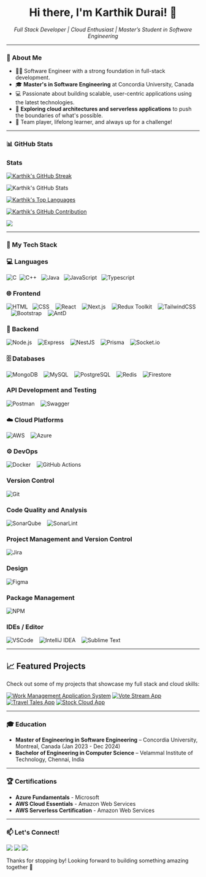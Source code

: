 <h1 align="center">Hi there, I'm Karthik Durai! 👋</a></h1>
<p align="center">
  <i>Full Stack Developer | Cloud Enthusiast | Master’s Student in Software Engineering </i>
</p>

---

### 🌟 About Me
- 👨‍💻 Software Engineer with a strong foundation in full-stack development.
- 🎓 **Master's in Software Engineering** at Concordia University, Canada
- 💻 Passionate about building scalable, user-centric applications using the latest technologies.
- 🚀 **Exploring cloud architectures and serverless applications** to push the boundaries of what's possible.
- 🤝 Team player, lifelong learner, and always up for a challenge!

---

### 📊 GitHub Stats
### Stats

[![Karthik's GitHub Streak](https://github-readme-streak-stats.herokuapp.com/?user=karthikdurai-kd&theme=radical&border=7F3FBF&background=0D1117)](https://github.com/karthikdurai-kd)

![Karthik's GitHub Stats](https://denvercoder1-github-readme-stats.vercel.app/api?username=karthikdurai-kd&show_icons=true&count_private=true&include_all_commits=false&theme=react&border_color=7F3FBF&bg_color=0D1117&title_color=F85D7F&icon_color=F8D866&custom_title=Commits%20in%202025&random=12345)

[![Karthik's Top Languages](https://denvercoder1-github-readme-stats.vercel.app/api/top-langs/?username=karthikdurai-kd&langs_count=8&layout=compact&theme=react&border_color=7F3FBF&bg_color=0D1117&title_color=F85D7F&icon_color=F8D866)](https://github.com/karthikdurai-kd)

[![Karthik's GitHub Contribution](https://github-profile-summary-cards.vercel.app/api/cards/profile-details?username=karthikdurai-kd&theme=radical)](https://github.com/karthikdurai-kd)

![](http://github-profile-summary-cards.vercel.app/api/cards/productive-time?username=karthikdurai-kd&theme=radical&utcOffset=8)

---

### 🧰 My Tech Stack

### 💻 Languages
![C](https://img.shields.io/badge/C-A8B9CC?style=for-the-badge&labelColor=black&logo=c&logoColor=A8B9CC)&nbsp;
![C++](https://img.shields.io/badge/C++-00599C?style=for-the-badge&labelColor=black&logo=c%2B%2B&logoColor=00599C)&nbsp;&nbsp;
![Java](https://img.shields.io/badge/Java-ED8B00?style=for-the-badge&labelColor=black&logo=java&logoColor=ED8B00)&nbsp;&nbsp;
![JavaScript](https://img.shields.io/badge/JavaScript-F0DB4F?style=for-the-badge&labelColor=black&logo=javascript&logoColor=F0DB4F)&nbsp;&nbsp;
![Typescript](https://img.shields.io/badge/Typescript-007acc?style=for-the-badge&labelColor=black&logo=typescript&logoColor=007acc)

### 🌐 Frontend
![HTML](https://img.shields.io/badge/HTML-E34F26?style=for-the-badge&logo=html5&logoColor=white) &nbsp;
![CSS](https://img.shields.io/badge/CSS-1572B6?style=for-the-badge&logo=css3&logoColor=white) &nbsp;&nbsp;
![React](https://img.shields.io/badge/React-61DAFB?style=for-the-badge&logo=react&logoColor=black) &nbsp;&nbsp;
![Next.js](https://img.shields.io/badge/Next.js-000000?style=for-the-badge&logo=next.js&logoColor=white) &nbsp;&nbsp;
![Redux Toolkit](https://img.shields.io/badge/Redux%20Toolkit-764ABC?style=for-the-badge&logo=redux&logoColor=white) &nbsp;&nbsp;
![TailwindCSS](https://img.shields.io/badge/TailwindCSS-06B6D4?style=for-the-badge&logo=tailwindcss&logoColor=white) &nbsp;&nbsp;
![Bootstrap](https://img.shields.io/badge/Bootstrap-7952B3?style=for-the-badge&logo=bootstrap&logoColor=white) &nbsp;&nbsp;
![AntD](https://img.shields.io/badge/AntD-0170FE?style=for-the-badge&logo=ant-design&logoColor=white)

### 🔧 Backend
![Node.js](https://img.shields.io/badge/Node.js-339933?style=for-the-badge&logo=node.js&logoColor=white) &nbsp;&nbsp;
![Express](https://img.shields.io/badge/Express-000000?style=for-the-badge&logo=express&logoColor=white) &nbsp;&nbsp;
![NestJS](https://img.shields.io/badge/NestJS-E0234E?style=for-the-badge&logo=nestjs&logoColor=white) &nbsp;&nbsp;
![Prisma](https://img.shields.io/badge/Prisma-2D3748?style=for-the-badge&logo=prisma&logoColor=white) &nbsp;&nbsp;
![Socket.io](https://img.shields.io/badge/Socket.io-010101?style=for-the-badge&logo=socket.io&logoColor=white) &nbsp;&nbsp;

### 🗄️ Databases
![MongoDB](https://img.shields.io/badge/MongoDB-47A248?style=for-the-badge&logo=mongodb&logoColor=white) &nbsp;&nbsp;
![MySQL](https://img.shields.io/badge/MySQL-4479A1?style=for-the-badge&logo=mysql&logoColor=white) &nbsp;&nbsp;
![PostgreSQL](https://img.shields.io/badge/PostgreSQL-336791?style=for-the-badge&logo=postgresql&logoColor=white) &nbsp;&nbsp;
![Redis](https://img.shields.io/badge/Redis-DC382D?style=for-the-badge&logo=redis&logoColor=white) &nbsp;&nbsp;
![Firestore](https://img.shields.io/badge/Firestore-FFCA28?style=for-the-badge&logo=firebase&logoColor=black)

### API Development and Testing
![Postman](https://img.shields.io/badge/Postman-FF6C37?style=for-the-badge&labelColor=black&logo=postman&logoColor=FF6C37) &nbsp;&nbsp;
![Swagger](https://img.shields.io/badge/-Swagger-%23Clojure?style=for-the-badge&logo=swagger&logoColor=white)

### ☁️ Cloud Platforms
![AWS](https://img.shields.io/badge/AWS-232F3E?style=for-the-badge&logo=amazon-aws&logoColor=white) &nbsp;&nbsp;
![Azure](https://img.shields.io/badge/Azure-0078D4?style=for-the-badge&logo=microsoft-azure&logoColor=white)

### ⚙️ DevOps
![Docker](https://img.shields.io/badge/Docker-2496ED?style=for-the-badge&logo=docker&logoColor=white) &nbsp;&nbsp;
![GitHub Actions](https://img.shields.io/badge/GitHub%20Actions-2088FF?style=for-the-badge&logo=github-actions&logoColor=white)

### Version Control
![Git](https://img.shields.io/badge/Git-F05032?style=for-the-badge&labelColor=black&logo=git&logoColor=F05032)

### Code Quality and Analysis
![SonarQube](https://img.shields.io/badge/SonarQube-black?style=for-the-badge&logo=sonarqube&logoColor=4E9BCD) &nbsp;&nbsp;
![SonarLint](https://img.shields.io/badge/SonarLint-CB2029?style=for-the-badge&logo=SONARLINT&logoColor=white)

### Project Management and Version Control
![Jira](https://img.shields.io/badge/jira-%230A0FFF.svg?style=for-the-badge&logo=jira&logoColor=white)

### Design
![Figma](https://img.shields.io/badge/Figma-F24E1E?style=for-the-badge&labelColor=black&logo=figma&logoColor=F24E1E)

### Package Management
![NPM](https://img.shields.io/badge/NPM-%23CB3837.svg?style=for-the-badge&logo=npm&logoColor=white)

### IDEs / Editor
![VSCode](https://img.shields.io/badge/Visual_Studio-0078d7?style=for-the-badge&logo=visual%20studio&logoColor=white) &nbsp;&nbsp;
![IntelliJ IDEA](https://img.shields.io/badge/IntelliJIDEA-000000.svg?style=for-the-badge&logo=intellij-idea&logoColor=white) &nbsp;&nbsp;
![Sublime Text](https://img.shields.io/badge/sublime_text-%23575757.svg?style=for-the-badge&logo=sublime-text&logoColor=important)


---

## 📈 Featured Projects
Check out some of my projects that showcase my full stack and cloud skills:

[![Work Management Application System](https://github-readme-stats.vercel.app/api/pin/?username=karthikdurai-kd&repo=Work-Management-Application&border_color=7F3FBF&bg_color=0D1117&title_color=C9D1D9&text_color=8B949E&icon_color=7F3FBF)](https://github.com/karthikdurai-kd/Work-Management-Application)
[![Vote Stream App](https://github-readme-stats.vercel.app/api/pin/?username=karthikdurai-kd&repo=Vote-Stream-App&border_color=7F3FBF&bg_color=0D1117&title_color=C9D1D9&text_color=8B949E&icon_color=7F3FBF)](https://github.com/karthikdurai-kd/Vote-Stream-App)
[![Travel Tales App](https://github-readme-stats.vercel.app/api/pin/?username=karthikdurai-kd&repo=Travel-Tales-App&border_color=7F3FBF&bg_color=0D1117&title_color=C9D1D9&text_color=8B949E&icon_color=7F3FBF)](https://github.com/karthikdurai-kd/Travel-Tales-App)
[![Stock Cloud App](https://github-readme-stats.vercel.app/api/pin/?username=karthikdurai-kd&repo=Stock-Cloud-App&border_color=7F3FBF&bg_color=0D1117&title_color=C9D1D9&text_color=8B949E&icon_color=7F3FBF)](https://github.com/karthikdurai-kd/Stock-Cloud-App)

---

### 🎓 Education
- **Master of Engineering in Software Engineering** – Concordia University, Montreal, Canada (Jan 2023 - Dec 2024)
- **Bachelor of Engineering in Computer Science** – Velammal Institute of Technology, Chennai, India

---

### 🏆 Certifications
- **Azure Fundamentals** - Microsoft
- **AWS Cloud Essentials** - Amazon Web Services
- **AWS Serverless Certification** - Amazon Web Services

---

### 📫 Let's Connect!
<p align="left">
  <a href="mailto:duraikarthik6@gmail.com"><img src="https://img.shields.io/badge/Email-duraikarthik6%40gmail.com-red?style=flat-square&logo=gmail&logoColor=white"/></a>
  <a href="https://www.linkedin.com/in/karthikdurai98"><img src="https://img.shields.io/badge/LinkedIn-Karthik%20Durai-blue?style=flat-square&logo=linkedin&logoColor=white"/></a>
  <a href="https://github.com/karthikdurai-kd"><img src="https://img.shields.io/badge/GitHub-karthikdurai--kd-black?style=flat-square&logo=github&logoColor=white"/></a>
</p>

Thanks for stopping by! Looking forward to building something amazing together 🚀
